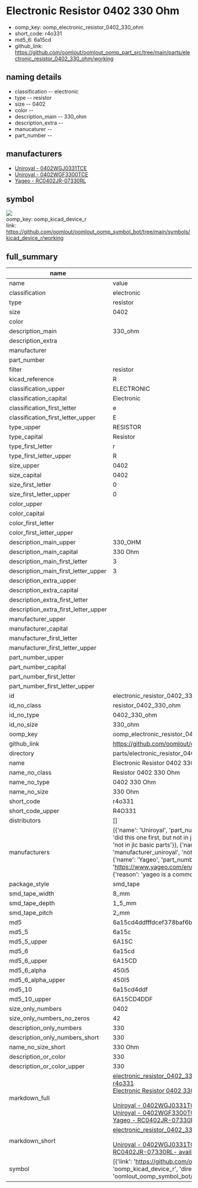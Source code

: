 # Electronic Resistor 0402 330 Ohm

  
* oomp_key: oomp_electronic_resistor_0402_330_ohm 
* short_code: r4o331
* md5_6: 6a15cd  
* github_link: https://github.com/oomlout/oomlout_oomp_part_src/tree/main/parts/electronic_resistor_0402_330_ohm/working  
## naming details
* classification -- electronic
* type -- resistor
* size -- 0402
* color -- 
* description_main -- 330_ohm
* description_extra -- 
* manucaturer -- 
* part_number -- 


## manufacturers
* [Uniroyal - 0402WGJ0331TCE]()  
* [Uniroyal - 0402WGF3300TCE]()  
* [Yageo - RC0402JR-07330RL](https://www.yageo.com/en/Chart/Download/pdf/RC0402JR-07330RL)  

## symbol

![](symbol/{index}/working/working_600.png)  
oomp_key: oomp_kicad_device_r  
link: https://github.com/oomlout/oomlout_oomp_symbol_bot/tree/main/symbols/kicad_device_r/working  


## full_summary
| name | value | 
| --- | --- | 
| name | value | 
| classification | electronic | 
| type | resistor | 
| size | 0402 | 
| color |  | 
| description_main | 330_ohm | 
| description_extra |  | 
| manufacturer |  | 
| part_number |  | 
| filter | resistor | 
| kicad_reference | R | 
| classification_upper | ELECTRONIC | 
| classification_capital | Electronic | 
| classification_first_letter | e | 
| classification_first_letter_upper | E | 
| type_upper | RESISTOR | 
| type_capital | Resistor | 
| type_first_letter | r | 
| type_first_letter_upper | R | 
| size_upper | 0402 | 
| size_capital | 0402 | 
| size_first_letter | 0 | 
| size_first_letter_upper | 0 | 
| color_upper |  | 
| color_capital |  | 
| color_first_letter |  | 
| color_first_letter_upper |  | 
| description_main_upper | 330_OHM | 
| description_main_capital | 330 Ohm | 
| description_main_first_letter | 3 | 
| description_main_first_letter_upper | 3 | 
| description_extra_upper |  | 
| description_extra_capital |  | 
| description_extra_first_letter |  | 
| description_extra_first_letter_upper |  | 
| manufacturer_upper |  | 
| manufacturer_capital |  | 
| manufacturer_first_letter |  | 
| manufacturer_first_letter_upper |  | 
| part_number_upper |  | 
| part_number_capital |  | 
| part_number_first_letter |  | 
| part_number_first_letter_upper |  | 
| id | electronic_resistor_0402_330_ohm | 
| id_no_class | resistor_0402_330_ohm | 
| id_no_type | 0402_330_ohm | 
| id_no_size | 330_ohm | 
| oomp_key | oomp_electronic_resistor_0402_330_ohm | 
| github_link | https://github.com/oomlout/oomlout_oomp_part_src/tree/main/parts/electronic_resistor_0402_330_ohm/working | 
| directory | parts/electronic_resistor_0402_330_ohm | 
| name | Electronic Resistor 0402 330 Ohm | 
| name_no_class | Resistor 0402 330 Ohm | 
| name_no_type | 0402 330 Ohm | 
| name_no_size | 330 Ohm | 
| short_code | r4o331 | 
| short_code_upper | R4O331 | 
| distributors | [] | 
| manufacturers | [{'name': 'Uniroyal', 'part_number': '0402WGJ0331TCE', 'link': '', 'id': 'manufacturer_uniroyal', 'note': {'reason': 'did this one first, but not in jlc pcb basic parts and 1 percent are and they are the same price', 'reason_short': 'not in jlc basic parts'}}, {'name': 'Uniroyal', 'part_number': '0402WGF3300TCE', 'link': '', 'id': 'manufacturer_uniroyal', 'note': {'reason': 'in the jlc basic parts catalogue', 'reason_short': 'jlc basic part'}}, {'name': 'Yageo', 'part_number': 'RC0402JR-07330RL', 'link': 'https://www.yageo.com/en/Chart/Download/pdf/RC0402JR-07330RL', 'id': 'manufacturer_yageo', 'note': {'reason': 'yageo is a commonly cross referenced part number', 'reason_short': 'available everywhere'}}] | 
| package_style | smd_tape | 
| smd_tape_width | 8_mm | 
| smd_tape_depth | 1_5_mm | 
| smd_tape_pitch | 2_mm | 
| md5 | 6a15cd4ddfffdcef378baf6bcfac050b | 
| md5_5 | 6a15c | 
| md5_5_upper | 6A15C | 
| md5_6 | 6a15cd | 
| md5_6_upper | 6A15CD | 
| md5_6_alpha | 450i5 | 
| md5_6_alpha_upper | 450I5 | 
| md5_10 | 6a15cd4ddf | 
| md5_10_upper | 6A15CD4DDF | 
| size_only_numbers | 0402 | 
| size_only_numbers_no_zeros | 42 | 
| description_only_numbers | 330 | 
| description_only_numbers_short | 330 | 
| name_no_size_short | 330 Ohm | 
| description_or_color | 330 | 
| description_or_color_upper | 330 | 
| markdown_full | [electronic_resistor_0402_330_ohm](https://github.com/oomlout/oomlout_oomp_part_src/tree/main/parts/electronic_resistor_0402_330_ohm/working)<br>[r4o331](https://github.com/oomlout/oomlout_oomp_part_src/tree/main/parts/electronic_resistor_0402_330_ohm/working)<br>[Electronic Resistor 0402 330 Ohm](https://github.com/oomlout/oomlout_oomp_part_src/tree/main/parts/electronic_resistor_0402_330_ohm/working)<br><br>[Uniroyal - 0402WGJ0331TCE- not in jlc basic parts]() [(L)  ](https://www.lcsc.com/search?q=0402WGJ0331TCE)[(D)  ](https://www.digikey.com/en/products?keywords=0402WGJ0331TCE)[(M)  ](https://www.mouser.com/Search/Refine?Keyword=0402WGJ0331TCE)[(N)  ](https://www.newark.com/search?st=0402WGJ0331TCE)[(SZ)  ](https://so.szlcsc.com/global.html?k=0402WGJ0331TCE)<br>[Uniroyal - 0402WGF3300TCE- jlc basic part]() [(L)  ](https://www.lcsc.com/search?q=0402WGF3300TCE)[(D)  ](https://www.digikey.com/en/products?keywords=0402WGF3300TCE)[(M)  ](https://www.mouser.com/Search/Refine?Keyword=0402WGF3300TCE)[(N)  ](https://www.newark.com/search?st=0402WGF3300TCE)[(SZ)  ](https://so.szlcsc.com/global.html?k=0402WGF3300TCE)<br>[Yageo - RC0402JR-07330RL- available everywhere](https://www.yageo.com/en/Chart/Download/pdf/RC0402JR-07330RL) [(L)  ](https://www.lcsc.com/search?q=RC0402JR-07330RL)[(D)  ](https://www.digikey.com/en/products?keywords=RC0402JR-07330RL)[(M)  ](https://www.mouser.com/Search/Refine?Keyword=RC0402JR-07330RL)[(N)  ](https://www.newark.com/search?st=RC0402JR-07330RL)[(SZ)  ](https://so.szlcsc.com/global.html?k=RC0402JR-07330RL)<br> | 
| markdown_short | [electronic_resistor_0402_330_ohm](https://github.com/oomlout/oomlout_oomp_part_src/tree/main/parts/electronic_resistor_0402_330_ohm/working)<br><br>[Uniroyal - 0402WGJ0331TCE- not in jlc basic parts]()[Uniroyal - 0402WGF3300TCE- jlc basic part]()[Yageo - RC0402JR-07330RL- available everywhere](https://www.yageo.com/en/Chart/Download/pdf/RC0402JR-07330RL) | 
| symbol | [{'link': 'https://github.com/oomlout/oomlout_oomp_symbol_bot/tree/main/symbols/kicad_device_r', 'oomp_key': 'oomp_kicad_device_r', 'directory': 'oomlout_oomp_symbol_bot/symbols/kicad_device_r//working/working.kicad_sym', 'index': 0}] | 

